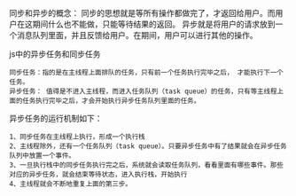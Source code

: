 同步和异步的概念：
    同步的思想就是等所有操作都做完了，才返回给用户。而用户在这期间什么也不能做，只能等待结果的返回。
    异步就是将用户的请求放到一个消息队列里面，并且反馈给用户。在期间，用户可以进行其他的操作。


js中的异步任务和同步任务

    同步任务：指的是在主线程上面排队的任务，只有前一个任务执行完毕之后， 才能执行下一个任务。
    异步任务： 值得是不进入主线程，而进入任务队列（task queue）的任务，只有等主线程上面的任务执行完毕之后，才会开始执行异步任务队列里面的任务。

异步任务的运行机制如下：

    1、同步任务在主线程上执行，形成一个执行栈
    2、主线程除外，还有一个任务队列（task queue）。只要异步任务中有了结果就会在异步任务队列中放置一个事件。
    3、一旦执行栈中的同步任务执行完之后，系统就会读取任务队列，看看里面有哪些事件。那些对应的异步任务，就会结束等待状态，进入执行栈，开始执行
    4、主线程就会不断地重复上面的第三步。
